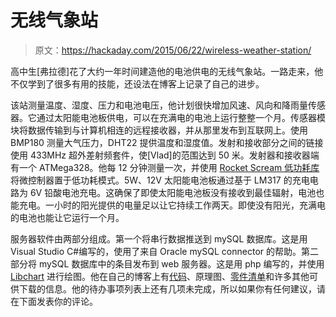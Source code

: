 # 无线气象站

> 原文：<https://hackaday.com/2015/06/22/wireless-weather-station/>

高中生[弗拉德]花了大约一年时间建造他的电池供电的无线气象站。一路走来，他不仅学到了很多有用的技能，还设法在博客上记录了自己的进步。

该站测量温度、湿度、压力和电池电压，他计划很快增加风速、风向和降雨量传感器。它通过太阳能电池板供电，可以在充满电的电池上运行整整一个月。传感器模块将数据传输到与计算机相连的远程接收器，并从那里发布到互联网上。使用 BMP180 测量大气压力，DHT22 提供温度和湿度值。发射和接收部分之间的链接使用 433MHz 超外差射频套件，使[Vlad]的范围达到 50 米。发射器和接收器端有一个 ATMega328。他每 12 分钟测量一次，并使用 [Rocket Scream 低功耗库](http://www.rocketscream.com/blog/2011/07/04/lightweight-low-power-arduino-library/)将微控制器置于低功耗模式。5W、12V 太阳能电池板通过基于 LM317 的充电电路为 6V 铅酸电池充电。这确保了即使太阳能电池板没有接收到最佳辐射，电池也能充电。一小时的阳光提供的电量足以让它持续工作两天。即使没有阳光，充满电的电池也能让它运行一个月。

服务器软件由两部分组成。第一个将串行数据推送到 mySQL 数据库。这是用 Visual Studio C#编写的，使用了来自 Oracle mySQL connector 的帮助。第二部分将 mySQL 数据库中的条目发布到 web 服务器。这是用 php 编写的，并使用 [Libchart](http://naku.dohcrew.com/libchart/pages/introduction/) 进行绘图。他在自己的博客上有[代码](http://denialmedia.ca/files/SWS.zip)、原理图、[零件清单](http://denialmedia.ca/parts-for-my-new-project-weather-station/)和许多其他可供下载的信息。他的待办事项列表上还有几项未完成，所以如果你有任何建议，请在下面发表你的评论。
